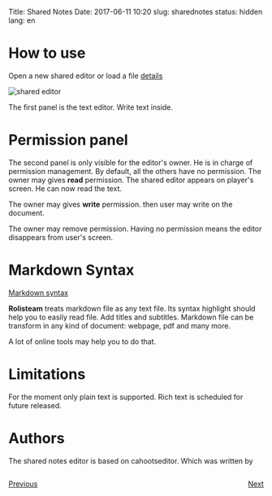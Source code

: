 Title: Shared Notes
Date: 2017-06-11 10:20
slug: sharednotes
status: hidden
lang: en


# How to use

Open a new shared editor or load a file [details]({filename}05_menus.md)

![shared editor]({filename}images/shared_editor.jpg)

The first panel is the text editor.
Write text inside.

# Permission panel

The second panel is only visible for the editor's owner.
He is in charge of permission management.
By default, all the others have no permission.
The owner may gives **read** permission.
The shared editor appears on player's screen. He can now read the text.

The owner may gives **write** permission.
then user may write on the document.

The owner may remove permission.
Having no permission means the editor disappears from user's screen.

# Markdown Syntax

[Markdown syntax](https://en.wikipedia.org/wiki/Markdown)

**Rolisteam** treats markdown file as any text file. Its syntax highlight should help you to easily read file.
Add titles and subtitles.
Markdown file can be transform in any kind of document: webpage, pdf and many more.

A lot of online tools may help you to do that.

# Limitations

For the moment only plain text is supported.
Rich text is scheduled for future released.

# Authors

The shared notes editor is based on cahootseditor. Which was written by

<p style="text-align: left; width:49%;  display: inline-block;"><a href="/minutes.html">Previous</a></p>
<p style="text-align: right; width:50%;  display: inline-block;"><a href="/charactersheet.html">Next</a></p>
